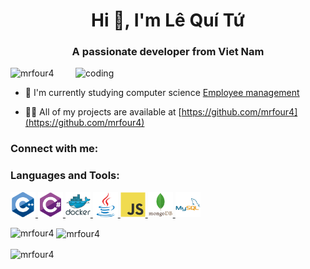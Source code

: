 <h1 align="center">Hi 👋, I'm Lê Quí Tứ</h1>
<h3 align="center">A passionate developer from Viet Nam</h3>

<img  align="right" alt="coding" width="400" src="https://economictimes.indiatimes.com/prime/technology-and-startups/booting-up-developer-economy-how-tech-startups-are-helping-coders-build-and-test-software-faster/primearticleshow/84146083.cms">
<p align="left"> <img src="https://komarev.com/ghpvc/?username=mrfour4&label=Profile%20views&color=0e75b6&style=flat" alt="mrfour4" /> </p>

- 🔭 I'm currently studying computer science [Employee management](https://github.com/mrfour4/cryptologyProject)

- 👨‍💻 All of my projects are available at [https://github.com/mrfour4](https://github.com/mrfour4)

<h3 align="left">Connect with me:</h3>
<p align="left">
</p>

<h3 align="left">Languages and Tools:</h3>
<p align="left"> <a href="https://www.w3schools.com/cpp/" target="_blank" rel="noreferrer"> <img src="https://raw.githubusercontent.com/devicons/devicon/master/icons/cplusplus/cplusplus-original.svg" alt="cplusplus" width="40" height="40"/> </a> <a href="https://www.w3schools.com/cs/" target="_blank" rel="noreferrer"> <img src="https://raw.githubusercontent.com/devicons/devicon/master/icons/csharp/csharp-original.svg" alt="csharp" width="40" height="40"/> </a> <a href="https://www.docker.com/" target="_blank" rel="noreferrer"> <img src="https://raw.githubusercontent.com/devicons/devicon/master/icons/docker/docker-original-wordmark.svg" alt="docker" width="40" height="40"/> </a> <a href="https://www.java.com" target="_blank" rel="noreferrer"> <img src="https://raw.githubusercontent.com/devicons/devicon/master/icons/java/java-original.svg" alt="java" width="40" height="40"/> </a> <a href="https://developer.mozilla.org/en-US/docs/Web/JavaScript" target="_blank" rel="noreferrer"> <img src="https://raw.githubusercontent.com/devicons/devicon/master/icons/javascript/javascript-original.svg" alt="javascript" width="40" height="40"/> </a> <a href="https://www.mongodb.com/" target="_blank" rel="noreferrer"> <img src="https://raw.githubusercontent.com/devicons/devicon/master/icons/mongodb/mongodb-original-wordmark.svg" alt="mongodb" width="40" height="40"/> </a> <a href="https://www.mysql.com/" target="_blank" rel="noreferrer"> <img src="https://raw.githubusercontent.com/devicons/devicon/master/icons/mysql/mysql-original-wordmark.svg" alt="mysql" width="40" height="40"/> </a> </p>

<p><img align="left" src="https://github-readme-stats.vercel.app/api/top-langs?username=mrfour4&show_icons=true&locale=en&layout=compact" alt="mrfour4" /></p>

<p>&nbsp;<img align="center" src="https://github-readme-stats.vercel.app/api?username=mrfour4&show_icons=true&locale=en" alt="mrfour4" /></p>

<p><img align="center" src="https://github-readme-streak-stats.herokuapp.com/?user=mrfour4&" alt="mrfour4" /></p>
